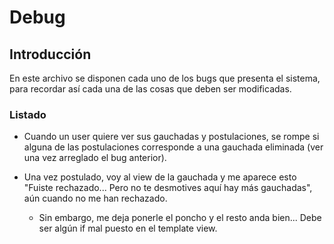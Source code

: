 # Debug

## Introducción

En este archivo se disponen cada uno de los bugs que presenta el sistema, para recordar así cada una de las cosas que deben ser modificadas.


### Listado


* Cuando un user quiere ver sus gauchadas y postulaciones, se rompe si alguna de las postulaciones corresponde a una gauchada eliminada (ver una vez arreglado el bug anterior).

* Una vez postulado, voy al view de la gauchada y me aparece esto "Fuiste rechazado... Pero no te desmotives aquí hay más gauchadas", aún cuando no me han rechazado.

    * Sin embargo, me deja ponerle el poncho y el resto anda bien... Debe ser algún if mal puesto en el template view.
